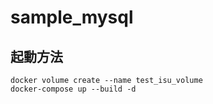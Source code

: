 # sample_mysql

## 起動方法

```
docker volume create --name test_isu_volume
docker-compose up --build -d
```
